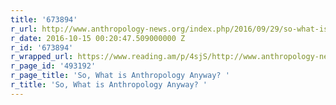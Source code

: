 ```yaml
---
title: '673894'
r_url: http://www.anthropology-news.org/index.php/2016/09/29/so-what-is-anthropology-anyway/
r_date: 2016-10-15 00:20:47.509000000 Z
r_id: '673894'
r_wrapped_url: https://www.reading.am/p/4sjS/http://www.anthropology-news.org/index.php/2016/09/29/so-what-is-anthropology-anyway/
r_page_id: '493192'
r_page_title: 'So, What is Anthropology Anyway? '
r_title: 'So, What is Anthropology Anyway? '
---
```


